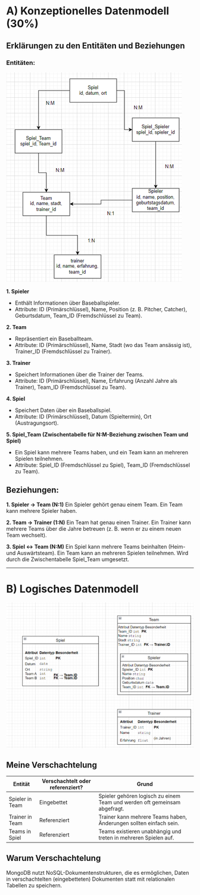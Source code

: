 # A) Konzeptionelles Datenmodell (30%)
## Erklärungen zu den Entitäten und Beziehungen
### Entitäten:

![Drawio](A.png)

**1. Spieler**
- Enthält Informationen über Baseballspieler.
- Attribute: ID (Primärschlüssel), Name, Position (z. B. Pitcher, Catcher), Geburtsdatum, Team_ID (Fremdschlüssel zu Team).

**2. Team**
- Repräsentiert ein Baseballteam.
- Attribute: ID (Primärschlüssel), Name, Stadt (wo das Team ansässig ist), Trainer_ID (Fremdschlüssel zu Trainer).

**3. Trainer**
- Speichert Informationen über die Trainer der Teams.
- Attribute: ID (Primärschlüssel), Name, Erfahrung (Anzahl Jahre als Trainer), Team_ID (Fremdschlüssel zu Team).

**4. Spiel**
- Speichert Daten über ein Baseballspiel.
- Attribute: ID (Primärschlüssel), Datum (Spieltermin), Ort (Austragungsort).

**5. Spiel_Team (Zwischentabelle für N:M-Beziehung zwischen Team und Spiel)**
- Ein Spiel kann mehrere Teams haben, und ein Team kann an mehreren Spielen teilnehmen.
- Attribute: Spiel_ID (Fremdschlüssel zu Spiel), Team_ID (Fremdschlüssel zu Team).

## Beziehungen:

**1. Spieler → Team (N:1)**
Ein Spieler gehört genau einem Team.
Ein Team kann mehrere Spieler haben.

**2. Team → Trainer (1:N)**
Ein Team hat genau einen Trainer.
Ein Trainer kann mehrere Teams über die Jahre betreuen (z. B. wenn er zu einem neuen Team wechselt).

**3. Spiel ↔ Team (N:M)**
Ein Spiel kann mehrere Teams beinhalten (Heim- und Auswärtsteam).
Ein Team kann an mehreren Spielen teilnehmen.
Wird durch die Zwischentabelle Spiel_Team umgesetzt.

---

# B) Logisches Datenmodell
![Drawio Logisch](B.png)

## Meine Verschachtelung

|Entität|	Verschachtelt oder referenziert?	|Grund|
| ----------- | ------------------ | ------------- |
|Spieler in Team|	Eingebettet	|Spieler gehören logisch zu einem Team und werden oft gemeinsam abgefragt.|
|Trainer in Team|	Referenziert|	Trainer kann mehrere Teams haben, Änderungen sollten einfach sein.|
|Teams in Spiel|	Referenziert|	Teams existieren unabhängig und treten in mehreren Spielen auf.|


## Warum Verschachtelung
MongoDB nutzt NoSQL-Dokumentenstrukturen, die es ermöglichen, Daten in verschachtelten (eingebetteten) Dokumenten statt mit relationalen Tabellen zu speichern.